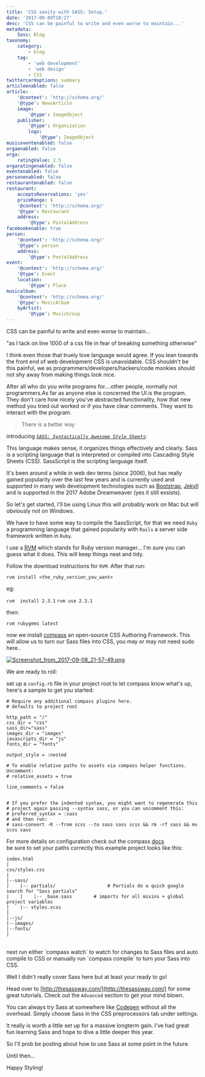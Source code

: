 ```yaml
---
title: 'CSS sanity with SASS: Setup.'
date: '2017-09-09T18:27'
desc: 'CSS can be painful to write and even worse to maintain...'
metadata:
    Sass: Blog
taxonomy:
    category:
        - blog
    tag:
        - 'web development'
        - 'web design'
        - CSS
twittercardoptions: summary
articleenabled: false
article:
    '@context': 'http://schema.org/'
    '@type': NewsArticle
    image:
        '@type': ImageObject
    publisher:
        '@type': Organization
        logo:
            '@type': ImageObject
musiceventenabled: false
orgaenabled: false
orga:
    ratingValue: 2.5
orgaratingenabled: false
eventenabled: false
personenabled: false
restaurantenabled: false
restaurant:
    acceptsReservations: 'yes'
    priceRange: $
    '@context': 'http://schema.org/'
    '@type': Restaurant
    address:
        '@type': PostalAddress
facebookenable: true
person:
    '@context': 'http://schema.org/'
    '@type': person
    address:
        '@type': PostalAddress
event:
    '@context': 'http://schema.org/'
    '@type': Event
    location:
        '@type': Place
musicalbum:
    '@context': 'http://schema.org/'
    '@type': MusicAlbum
    byArtist:
        '@type': MusicGroup
---
```


CSS can be painful to write and even worse to maintain...

"as I tack on line 1000 of a css file in fear of breaking something otherwise"

I think even those that truely love language would agree. If you lean towards the front end of web development CSS is unavoidable. CSS shouldn't be this painful, we as programmers/developers/hackers/code monkies should not shy away from making things look nice.

After all who do you write programs for....other people, normally not programmers.As far as anyone else is concerned the UI is the program. They don't care how nicely you've abstracted functionality, how that new method you tried out worked or if you have clear comments. They want to interact with the program.

> There is a better way

introducing _[`SASS: Syntactically Awesome Style Sheets`](http://sass-lang.com/guide)_:

This language makes sense, it organizes things effectively and clearly. Sass is a scripting language that is interpreted or compiled into Cascading Style Sheets (CSS). SassScript is the scripting language itself.

It's been around a while in web dev terms (since 2006),  but has really gained popularity over the last few years and is currently used and supported in many web development technologies such as [Bootstrap](http://getbootstrap.com/), [Jekyll](https://jekyllrb.com/) and is supported in the 2017 Adobe Dreamweaver (yes it still exsists).

So let's get started, I'll be using Linux this will probably work on Mac but will obviously not on Windows.

We have to have some way to compile the SassScript, for that we need `Ruby` a programming language that gained popularity with `Rails` a server side framework written in `Ruby`.

I use a [RVM](https://rvm.io/rvm/install) which stands for Ruby version manager... I'm sure you can guess what it does. This will keep things neat and tidy.

Follow the download instructions for `RVM`. After that run:

`rvm install <the_ruby_version_you_want>`

eg:

`rvm  install 2.3.1`
`rvm use 2.3.1`

then:

`rvm rubygems latest`

now we install [compass](http://compass-style.org/) an open-source CSS Authoring Framework. This will allow us to turn our Sass files into CSS,  you may or may not need sudo here..

[![Screenshot_from_2017-09-08_21-57-49.png](https://s26.postimg.org/uopgm49y1/Screenshot_from_2017-09-08_21-57-49.png)](https://postimg.org/image/8009mjsk5/)

We are ready to roll:

set up a `config.rb` file in your project root to let compass know what's up, here's a sample to get you started:

```
# Require any additional compass plugins here.
# defaults to project root

http_path = "/"
css_dir = "css"
sass_dir="sass"
images_dir = "images"
javascripts_dir = "js"
fonts_dir = "fonts"

output_style = :nested

# To enable relative paths to assets via compass helper functions. Uncomment:
# relative_assets = true

line_comments = false


# If you prefer the indented syntax, you might want to regenerate this
# project again passing --syntax sass, or you can uncomment this:
# preferred_syntax = :sass
# and then run:
# sass-convert -R --from scss --to sass sass scss && rm -rf sass && mv scss sass
```

For more details on configuration check out the compass [docs](http://compass-style.org/help/documentation/configuration-reference/)
<br/>
be sure to set your paths correctly this example project looks like this:

```
index.html
|
css/styles.css
|
|--sass/ 
|    |-- partials/                   # Partials do a quick google search for "Sass partials"
|    |    |-- _base.sass        # imports for all mixins + global project variables
|    |-- styles.scss     
|
|--js/
|--images/
|--fonts/
|
```
<br/>
next run either `compass watch` to watch for changes to Sass files and auto compile to CSS or manually  run `compass compile` to turn your Sass into CSS.

Well I didn't really cover Sass here but at least your ready to go! 

Head over to [http://thesassway.com/](http://thesassway.com/) for some great tutorials. Check out the `Advanced` section to get your mind blown.

You can always try Sass at somewhere like  [Codepen](https://codepen.io/#) without all the overhead. Simply choose Sass in the CSS preprocessors tab under settings.

It really is worth a little set up for a massive longterm gain. I've had great fun learning Sass and hope to dive a little deeper this year.

So I'll prob be posting about how to use Sass at some point in the future.

Until then...

Happy Styling!